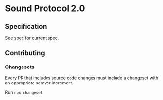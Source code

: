 # Sound Protocol 2.0

## Specification

See [spec](./spec.md) for current spec.

## Contributing

### Changesets

Every PR that includes source code changes must include a changeset with an appropriate semver increment. 

Run `npx changeset`